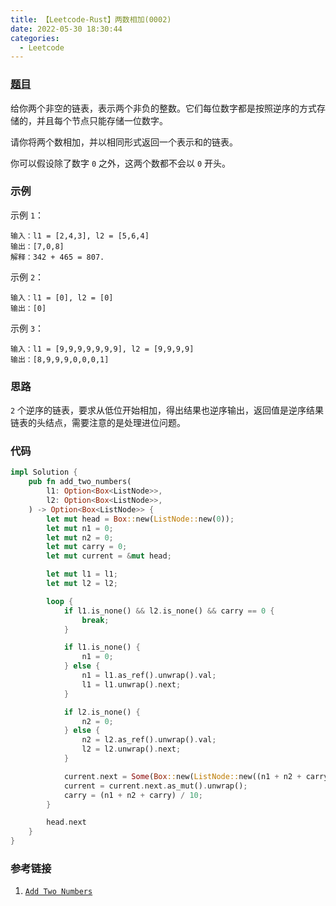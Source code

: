 ```yaml
---
title: 【Leetcode-Rust】两数相加(0002)
date: 2022-05-30 18:30:44
categories:
  - Leetcode
---
```


### [题目](https://leetcode.cn/problems/add-two-numbers/)

给你两个非空的链表，表示两个非负的整数。它们每位数字都是按照逆序的方式存储的，并且每个节点只能存储一位数字。

请你将两个数相加，并以相同形式返回一个表示和的链表。

你可以假设除了数字 `0` 之外，这两个数都不会以 `0` 开头。

### 示例

示例 `1`：

    输入：l1 = [2,4,3], l2 = [5,6,4]
    输出：[7,0,8]
    解释：342 + 465 = 807.


示例 `2`：

    输入：l1 = [0], l2 = [0]
    输出：[0]


示例 `3`：

    输入：l1 = [9,9,9,9,9,9,9], l2 = [9,9,9,9]
    输出：[8,9,9,9,0,0,0,1]

### 思路

`2` 个逆序的链表，要求从低位开始相加，得出结果也逆序输出，返回值是逆序结果链表的头结点，需要注意的是处理进位问题。

### 代码

```rust
impl Solution {
    pub fn add_two_numbers(
        l1: Option<Box<ListNode>>,
        l2: Option<Box<ListNode>>,
    ) -> Option<Box<ListNode>> {
        let mut head = Box::new(ListNode::new(0));
        let mut n1 = 0;
        let mut n2 = 0;
        let mut carry = 0;
        let mut current = &mut head;

        let mut l1 = l1;
        let mut l2 = l2;

        loop {
            if l1.is_none() && l2.is_none() && carry == 0 {
                break;
            }

            if l1.is_none() {
                n1 = 0;
            } else {
                n1 = l1.as_ref().unwrap().val;
                l1 = l1.unwrap().next;
            }

            if l2.is_none() {
                n2 = 0;
            } else {
                n2 = l2.as_ref().unwrap().val;
                l2 = l2.unwrap().next;
            }

            current.next = Some(Box::new(ListNode::new((n1 + n2 + carry) % 10)));
            current = current.next.as_mut().unwrap();
            carry = (n1 + n2 + carry) / 10;
        }

        head.next
    }
}
```

### 参考链接

1. [`Add Two Numbers`](https://books.halfrost.com/leetcode/ChapterFour/0001~0099/0002.Add-Two-Numbers/)
